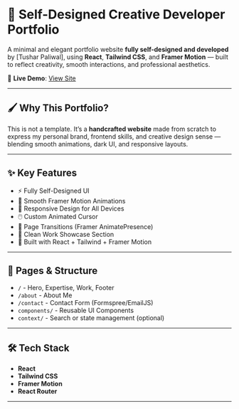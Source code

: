 # 🎨 Self-Designed Creative Developer Portfolio

A minimal and elegant portfolio website **fully self-designed and developed** by [Tushar Paliwal], using **React**, **Tailwind CSS**, and **Framer Motion** — built to reflect creativity, smooth interactions, and professional aesthetics.

🚀 **Live Demo**: [View Site](https://your-username.github.io/self-designed-portfolio)

---

## 🖌️ Why This Portfolio?

This is not a template. It’s a **handcrafted website** made from scratch to express my personal brand, frontend skills, and creative design sense — blending smooth animations, dark UI, and responsive layouts.

---

## ✨ Key Features

- ⚡ Fully Self-Designed UI
- 🎥 Smooth Framer Motion Animations
- 🎯 Responsive Design for All Devices
- 🖱️ Custom Animated Cursor
- 🚀 Page Transitions (Framer AnimatePresence)
- 💼 Clean Work Showcase Section
- 🎨 Built with React + Tailwind + Framer Motion

---

## 📁 Pages & Structure

- `/` - Hero, Expertise, Work, Footer
- `/about` - About Me
- `/contact` - Contact Form (Formspree/EmailJS)
- `components/` - Reusable UI Components
- `context/` - Search or state management (optional)

---

## 🛠️ Tech Stack

- **React**
- **Tailwind CSS**
- **Framer Motion**
- **React Router**

---


